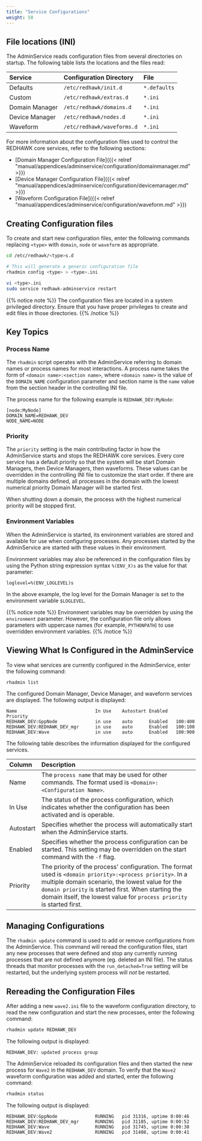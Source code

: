 ```yaml
---
title: "Service Configurations"
weight: 50
---
```


## File locations (INI)
The AdminService reads configuration files from several directories on startup. The following table lists the locations and the files read:

| **Service**    | **Configuration Directory**  | **File**        |
| :------------- | :--------------------------- | :-------------- |
| Defaults       | `/etc/redhawk/init.d`        | `*.defaults`    |
| Custom         | `/etc/redhawk/extras.d`      | `*.ini`         |
| Domain Manager | `/etc/redhawk/domains.d`     | `*.ini`         |
| Device Manager | `/etc/redhawk/nodes.d`       | `*.ini`         |
| Waveform       | `/etc/redhawk/waveforms.d`   | `*.ini`         |

For more information about the configuration files used to control the REDHAWK core services, refer to the following sections:

- [Domain Manager Configuration File]({{< relref "manual/appendices/adminservice/configuration/domainmanager.md" >}})  
- [Device Manager Configuration File]({{< relref "manual/appendices/adminservice/configuration/devicemanager.md" >}})  
- [Waveform Configuration File]({{< relref "manual/appendices/adminservice/configuration/waveform.md" >}})  


## Creating Configuration files

To create and start new configuration files, enter the following commands replacing `<type>` with `domain`, `node` or `waveform` as appropriate.
```sh
cd /etc/redhawk/<type>s.d

# This will generate a generic configuration file
rhadmin config <type> > <type>.ini

vi <type>.ini
sudo service redhawk-adminservice restart
```
{{% notice note %}}
The configuration files are located in a system privileged directory. Ensure that you have proper privileges to create and edit files in those directories.
{{% /notice %}}

## Key Topics

### Process Name

The `rhadmin` script operates with the AdminService referring to domain names or process names for most interactions. A process name takes the form of `<domain name>:<section name>`, where `<domain name>` is the value of the `DOMAIN_NAME` configuration parameter and section name is the `name` value from the section header in the controlling INI file.

The process name for the following example is `REDHAWK_DEV:MyNode`:
```
[node:MyNode]
DOMAIN_NAME=REDHAWK_DEV
NODE_NAME=NODE
```

### Priority

The `priority` setting is the main contributing factor in how the AdminService starts and stops the REDHAWK core services. Every core service has a default priority so that the system will be start Domain Managers, then Device Managers, then waveforms. These values can be overridden in the controlling INI file to customize the start order. If there are multiple domains defined, all processes in the domain with the lowest numerical priority Domain Manager will be started first.

When shutting down a domain, the process with the highest numerical priority will be stopped first.

### Environment Variables

When the AdminService is started, its environment variables are stored and available for use when configuring processes. Any processes started by the AdminService are started with these values in their environment.

Environment variables may also be referenced in the configuration files by using the Python string expression syntax `%(ENV_X)s` as the value for that parameter:
```
loglevel=%(ENV_LOGLEVEL)s
```
In the above example, the log level for the Domain Manager is set to the environment variable `$LOGLEVEL`.

{{% notice note %}}
Environment variables may be overridden by using the `environment` parameter. However, the configuration file only allows parameters with uppercase names (for example, `PYTHONPATH`) to use overridden environment variables.
{{% /notice %}}


## Viewing What Is Configured in the AdminService
To view what services are currently configured in the AdminService, enter the following command:
```sh
rhadmin list
```

The configured Domain Manager, Device Manager, and waveform services are displayed. The following output is displayed:
```
Name                             In Use    Autostart Enabled   Priority
REDHAWK_DEV:GppNode              in use    auto      Enabled   100:400
REDHAWK_DEV:REDHAWK_DEV_mgr      in use    auto      Enabled   100:100
REDHAWK_DEV:Wave                 in use    auto      Enabled   100:900
```
The following table describes the information displayed for the configured services.

| Column    | Description  |
| :-------- | :----------- |
| Name      | The `process name` that may be used for other commands. The format used is `<Domain>:<Configuration Name>`. |
| In Use    | The status of the process configuration, which indicates whether the configuration has been activated and is operable. |
| Autostart | Specifies whether the process will automatically start when the AdminService starts. |
| Enabled   | Specifies whether the process configuration can be started. This setting may be overridden on the start command with the `-f` flag. |
| Priority  | The priority of the process' configuration. The format used is `<domain priority>:<process priority>`. In a multiple domain scenario, the lowest value for the `domain priority` is started first.  When starting the domain itself, the lowest value for `process priority` is started first.


## Managing Configurations

The `rhadmin update` command is used to add or remove configurations from the AdminService. This command will reread the configuration files, start any new processes that were defined and stop any currently running processes that are not defined anymore (eg. deleted an INI file). The status threads that monitor processes with the `run_detached=True` setting will be restarted, but the underlying system process will *not* be restarted.

## Rereading the Configuration Files
After adding a new `wave2.ini` file to the waveform configuration directory, to read the new configuration and start the new processes, enter the following command:
```sh
rhadmin update REDHAWK_DEV
```

The following output is displayed:
```
REDHAWK_DEV: updated process group
```

The AdminService reloaded its configuration files and then started the new process for `Wave2` in the `REDHAWK_DEV` domain. To verify that the `Wave2` waveform configuration was added and started, enter the following command:
```sh
rhadmin status
```

The following output is displayed:
```
REDHAWK_DEV:GppNode              RUNNING   pid 31316, uptime 0:00:46
REDHAWK_DEV:REDHAWK_DEV_mgr      RUNNING   pid 31185, uptime 0:00:52
REDHAWK_DEV:Wave                 RUNNING   pid 31745, uptime 0:00:30
REDHAWK_DEV:Wave2                RUNNING   pid 31408, uptime 0:00:41
```
